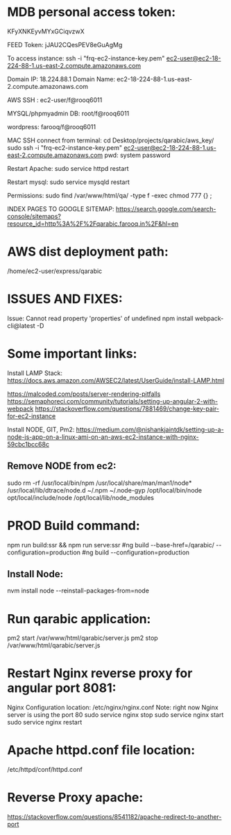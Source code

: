 MDB personal access token:
==========================
KFyXNKEyvMYxGCiqvzwX

FEED Token:
jJAU2CQesPEV8eGuAgMg

To access instance:
ssh -i "frq-ec2-instance-key.pem" ec2-user@ec2-18-224-88-1.us-east-2.compute.amazonaws.com

Domain IP: 18.224.88.1
Domain Name: ec2-18-224-88-1.us-east-2.compute.amazonaws.com

AWS SSH : ec2-user/f@rooq6011

MYSQL/phpmyadmin DB: root/f@rooq6011

wordpress: farooq/f@rooq6011

MAC SSH connect from terminal:
cd Desktop/projects/qarabic/aws_key/
sudo ssh -i "frq-ec2-instance-key.pem" ec2-user@ec2-18-224-88-1.us-east-2.compute.amazonaws.com
pwd: system password

Restart Apache:
sudo service httpd restart

Restart mysql:
sudo service mysqld restart

Permissions:
sudo find /var/www/html/qa/ -type f -exec chmod 777 {} \;

INDEX PAGES TO GOOGLE SITEMAP:
https://search.google.com/search-console/sitemaps?resource_id=http%3A%2F%2Fqarabic.farooq.in%2F&hl=en


AWS dist deployment path:
========================
/home/ec2-user/express/qarabic

ISSUES AND FIXES:
===================
Issue: Cannot read property 'properties' of undefined
npm install webpack-cli@latest -D

Some important links:
========================
Install LAMP Stack:
https://docs.aws.amazon.com/AWSEC2/latest/UserGuide/install-LAMP.html

https://malcoded.com/posts/server-rendering-pitfalls
https://semaphoreci.com/community/tutorials/setting-up-angular-2-with-webpack
https://stackoverflow.com/questions/7881469/change-key-pair-for-ec2-instance

Install NODE, GIT, Pm2:
https://medium.com/@nishankjaintdk/setting-up-a-node-js-app-on-a-linux-ami-on-an-aws-ec2-instance-with-nginx-59cbc1bcc68c

Remove NODE from ec2:
---------------------
sudo rm -rf /usr/local/bin/npm /usr/local/share/man/man1/node* /usr/local/lib/dtrace/node.d ~/.npm ~/.node-gyp /opt/local/bin/node opt/local/include/node /opt/local/lib/node_modules


PROD Build command:
====================
npm run build:ssr && npm run serve:ssr
#ng build --base-href=/qarabic/ --configuration=production
#ng build --configuration=production

Install Node:
------------
nvm install node --reinstall-packages-from=node

Run qarabic application:
========================
pm2 start /var/www/html/qarabic/server.js
pm2 stop /var/www/html/qarabic/server.js

Restart Nginx reverse proxy for angular port 8081:
=================================================
Nginx Configuration location: /etc/nginx/nginx.conf
Note: right now Nginx server is using the port 80
sudo service nginx stop
sudo service nginx start
sudo service nginx restart

Apache httpd.conf file location:
================================
/etc/httpd/conf/httpd.conf

Reverse Proxy apache:
====================
https://stackoverflow.com/questions/8541182/apache-redirect-to-another-port
